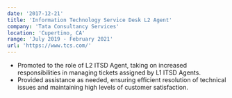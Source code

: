```yaml
---
date: '2017-12-21'
title: 'Information Technology Service Desk L2 Agent'
company: 'Tata Consultancy Services'
location: 'Cupertino, CA'
range: 'July 2019 - February 2021'
url: 'https://www.tcs.com/'
---
```


- Promoted to the role of L2 ITSD Agent, taking on increased responsibilities in managing tickets assigned by L1 ITSD Agents.
- Provided assistance as needed, ensuring efficient resolution of technical issues and maintaining high levels of customer satisfaction.
